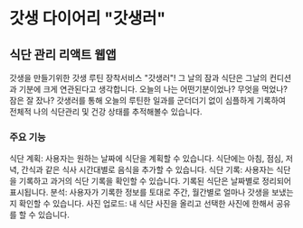 # 갓생 다이어리 "갓생러"

## 식단 관리 리액트 웹앱

갓생을 만들기위한 갓생 루틴 장착서비스 "갓생러"!
그 날의 잠과 식단은 그날의 컨디션과 기분에 크게 연관된다고 생각합니다.
오늘의 나는 어떤기분이었나? 무엇을 먹었나? 잠은 잘 잤나?
갓생러를 통해 오늘의 루틴한 일과를 군더더기 없이 심플하게 기록하여 전체적 나의 식단관리 및 건강 상태를 추적해볼수 있습니다.

### 주요 기능

식단 계획: 사용자는 원하는 날짜에 식단을 계획할 수 있습니다. 식단에는 아침, 점심, 저녁, 간식과 같은 식사 시간대별로 음식을 추가할 수 있습니다.
식단 기록: 사용자는 식단을 기록하고 과거의 식단 기록을 확인할 수 있습니다. 기록된 식단은 날짜별로 정리되어 표시됩니다.
분석: 사용자가 기록한 정보를 토대로 주간, 월간별로 얼마나 갓생을 보냈는지 확인할 수 있습니다.
사진 업로드: 내 식단 사진을 올리고 선택한 사진에 한해서 공유를 할 수 있습니다.
